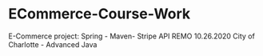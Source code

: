 # ECommerce-Course-Work
E-Commerce project: Spring - Maven- Stripe API
REMO 10.26.2020 City of Charlotte - Advanced Java

